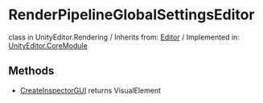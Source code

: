 # RenderPipelineGlobalSettingsEditor
class in UnityEditor.Rendering
 / Inherits from: <a href="https://docs.unity3d.com/6000.0/Documentation/ScriptReference/Editor.html">Editor</a> / Implemented in: <a href="https://docs.unity3d.com/6000.0/Documentation/ScriptReference/UnityEditor.CoreModule.html">UnityEditor.CoreModule</a>
## Methods
- <a href="https://docs.unity3d.com/6000.0/Documentation/ScriptReference/RenderPipelineGlobalSettingsEditor.CreateInspectorGUI.html">CreateInspectorGUI</a> returns VisualElement
